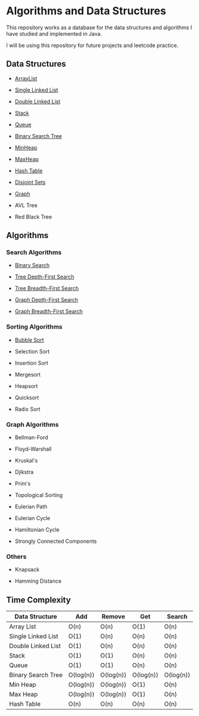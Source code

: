 # Algorithms and Data Structures
This repository works as a database for the data structures and algorithms I have studied and implemented in Java.

I will be using this repository for future projects and leetcode practice.

## Data Structures

- [ArrayList](https://github.com/Tales-Andrade/algorithms-and-data-structures-implementations/tree/main/data-structures/ArrayList)

- [Single Linked List](https://github.com/Tales-Andrade/algorithms-and-data-structures-implementations/tree/main/data-structures/SingleLinkedList)

- [Double Linked List](https://github.com/Tales-Andrade/algorithms-and-data-structures-implementations/tree/main/data-structures/DoubleLinkedList)

- [Stack](https://github.com/Tales-Andrade/algorithms-and-data-structures-implementations/tree/main/data-structures/Stack)

- [Queue](https://github.com/Tales-Andrade/algorithms-and-data-structures-implementations/tree/main/data-structures/Queue)

- [Binary Search Tree](https://github.com/Tales-Andrade/algorithms-and-data-structures-implementations/tree/main/data-structures/BinarySearchTree)

- [MinHeap](https://github.com/Tales-Andrade/algorithms-and-data-structures-implementations/tree/main/data-structures/MinHeap)

- [MaxHeap](https://github.com/Tales-Andrade/algorithms-and-data-structures-implementations/tree/main/data-structures/MaxHeap)

- [Hash Table](https://github.com/Tales-Andrade/algorithms-and-data-structures-implementations/tree/main/data-structures/HashTable)

- [Disjoint Sets](https://github.com/Tales-Andrade/algorithms-and-data-structures-implementations/tree/main/data-structures/DisjointSets)

- [Graph](https://github.com/Tales-Andrade/algorithms-and-data-structures-implementations/tree/main/data-structures/Graph)

- AVL Tree

- Red Black Tree

## Algorithms

### Search Algorithms

- [Binary Search](https://github.com/Tales-Andrade/algorithms-and-data-structures-implementations/tree/main/algorithms/BinarySearch)

- [Tree Depth-First Search](https://github.com/Tales-Andrade/algorithms-and-data-structures-implementations/tree/main/algorithms/TreeTraversal/DepthFirstSearch)

- [Tree Breadth-First Search](https://github.com/Tales-Andrade/algorithms-and-data-structures-implementations/tree/main/algorithms/TreeTraversal/BreadthFirstSearch)

- [Graph Depth-First Search](https://github.com/Tales-Andrade/algorithms-and-data-structures-implementations/tree/main/algorithms/GraphTraversal/DepthFirstSearch)

- [Graph Breadth-First Search](https://github.com/Tales-Andrade/algorithms-and-data-structures-implementations/tree/main/algorithms/GraphTraversal/BreadthFirstSearch)

### Sorting Algorithms

- [Bubble Sort](https://github.com/Tales-Andrade/algorithms-and-data-structures-implementations/tree/main/algorithms/BubbleSort)

- Selection Sort

- Insertion Sort

- Mergesort

- Heapsort

- Quicksort

- Radix Sort

### Graph Algorithms
- Bellman-Ford

- Floyd-Warshall

- Kruskal's

- Djikstra

- Prim's

- Topological Sorting

- Eulerian Path

- Eulerian Cycle

- Hamiltonian Cycle 

- Strongly Connected Components

### Others

- Knapsack

- Hamming Distance

## Time Complexity

| Data Structure | Add | Remove | Get | Search |
| --- | --- | --- | --- | --- |
| Array List | O(n) | O(n) | O(1) | O(n) |
| Single Linked List | O(1) | O(n) | O(n) | O(n) |
| Double Linked List | O(1) | O(n) | O(n) | O(n) |
| Stack | O(1) | O(1) | O(n) | O(n) |
| Queue | O(1) | O(1) | O(n) | O(n) |
| Binary Search Tree | O(log(n)) | O(log(n)) | O(log(n)) | O(log(n)) |
| Min Heap | O(log(n)) | O(log(n)) | O(1) | O(n) |
| Max Heap | O(log(n)) | O(log(n)) | O(1) | O(n) |
| Hash Table | O(n) | O(n) | O(n) | O(n) |